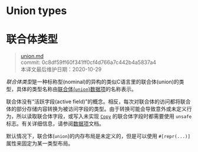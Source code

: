 # Union types
# 联合体类型

>[union.md](https://github.com/rust-lang/reference/blob/master/src/types/union.md)\
>commit: 0c8df59ff60f341ff0cf4d766a7c442b4a5837a4 \
>本译文最后维护日期：2020-10-29

*联合体类型*是一种标称型(nominal)的异构的类似C语言里的联合体(union)的类型，具体的类型名称由[联合体(`union`)数据项][item]的名称表示。

联合体没有“活跃字段(active field)”的概念。相反，每次对联合体的访问都将联合体的部分存储内容转换为被访问字段的类型。由于转换可能会导致意外或未定义行为，所以读取联合体字段，或写入未实现 [`Copy`] 的联合体字段时都需要使用 `unsafe` 标志。有关详细信息，请参阅[数据项][item]文档。

默认情况下，联合体(`union`)的内存布局是未定义的，但是可以使用 `#[repr(...)]`属性来固定为某一类型布局。

[`Copy`]: ../special-types-and-traits.md#copy
[item]: ../items/unions.md

<!-- 2020-11-7-->
<!-- checked -->
